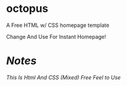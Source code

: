 # octopus
A Free HTML w/ CSS homepage template

Change And Use For Instant Homepage!

# *Notes*
*This Is Html And CSS (Mixed)*
*Free Feel to Use*
